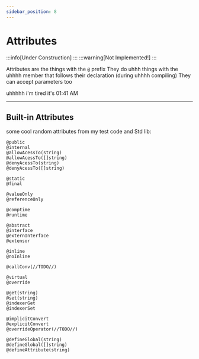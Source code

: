 ```yaml
---
sidebar_position: 8
---
```


# Attributes

:::info[Under Construction]
:::
:::warning[Not Implemented!]
:::

Attributes are the things with the `@` prefix
They do uhhh things with the uhhhh member that follows their declaration (during uhhhh compiling)
They can accept parameters too

uhhhhh i'm tired it's 01:41 AM

---

## Built-in Attributes

some cool random attributes from my test code and Std lib:
```
@public
@internal
@allowAcessTo(string)
@allowAcessTo([]string)
@denyAcessTo(string)
@denyAcessTo([]string)

@static
@final

@valueOnly
@referenceOnly

@comptime
@runtime

@abstract
@interface
@externInterface
@extensor

@inline
@noInline

@callConv(//TODO//)

@virtual
@override

@get(string)
@set(string)
@indexerGet
@indexerSet

@implicitConvert
@explicitConvert
@overrideOperator(//TODO//)

@defineGlobal(string)
@defineGlobal([]string)
@defineAttribute(string)
```
